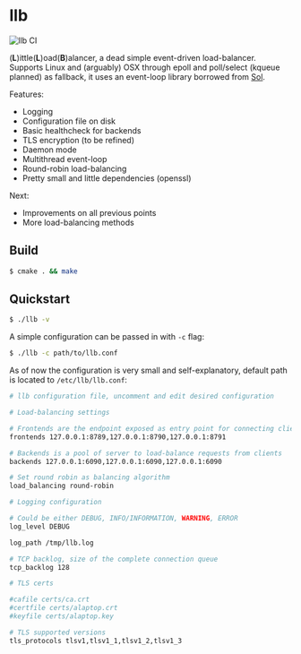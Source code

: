 llb
===

![llb CI](https://github.com/codepr/llb/workflows/llb%20CI/badge.svg?branch=master)

(**L**)ittle(**L**)oad(**B**)alancer, a dead simple event-driven load-balancer.
Supports Linux and (arguably) OSX through epoll and poll/select (kqueue
planned) as fallback, it uses an event-loop library borrowed from
[Sol](https://github.com/codepr/sol.git).

Features:

- Logging
- Configuration file on disk
- Basic healthcheck for backends
- TLS encryption (to be refined)
- Daemon mode
- Multithread event-loop
- Round-robin load-balancing
- Pretty small and little dependencies (openssl)

Next:

- Improvements on all previous points
- More load-balancing methods

## Build

```sh
$ cmake . && make
```

## Quickstart

```sh
$ ./llb -v
```

A simple configuration can be passed in with `-c` flag:

```sh
$ ./llb -c path/to/llb.conf
```

As of now the configuration is very small and self-explanatory, default path is
located to `/etc/llb/llb.conf`:

```sh
# llb configuration file, uncomment and edit desired configuration

# Load-balancing settings

# Frontends are the endpoint exposed as entry point for connecting clients
frontends 127.0.0.1:8789,127.0.0.1:8790,127.0.0.1:8791

# Backends is a pool of server to load-balance requests from clients
backends 127.0.0.1:6090,127.0.0.1:6090,127.0.0.1:6090

# Set round robin as balancing algorithm
load_balancing round-robin

# Logging configuration

# Could be either DEBUG, INFO/INFORMATION, WARNING, ERROR
log_level DEBUG

log_path /tmp/llb.log

# TCP backlog, size of the complete connection queue
tcp_backlog 128

# TLS certs

#cafile certs/ca.crt
#certfile certs/alaptop.crt
#keyfile certs/alaptop.key

# TLS supported versions
tls_protocols tlsv1,tlsv1_1,tlsv1_2,tlsv1_3
```
